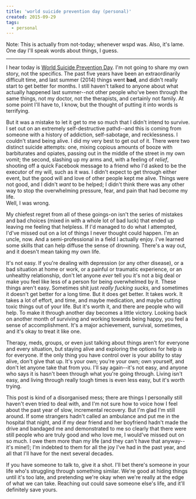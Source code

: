 ```yaml
---
title: 'world suicide prevention day (personal)'
created: 2015-09-29
tags:
  - personal
---
```


Note: This is actually from not-today; whenever wspd was. Also, it's lame. One day I'll speak words about things, I guess.

---------

I hear today is [World Suicide Prevention Day](https://www.iasp.info/wspd/index.php). I'm not going to share my own story, not the specifics. The past five years have been an extraordinarily difficult time, and last summer (2014) things went **bad**, and didn't really start to get better for months. I still haven't talked to anyone about what actually happened last summer--not other people who've been through the same things, not my doctor, not the therapists, and certainly not family. At some point I'll have to, I know, but the thought of putting it into words is terrifying.  

But it was a mistake to let it get to me so much that I didn't intend to survive. I set out on an extremely self-destructive pathd--and this is coming from someone with a history of addiction, self-sabotage, and recklessness. I couldn't stand being alive. I did my very best to get out of it. There were two distinct suicide attempts: one, mixing copious amounts of booze with barbiturates and opiates, passing out in the middle of the street in my own vomit; the second, slashing up my arms and, with a feeling of _relief_, shooting off a quick Facebook message to a friend who I'd asked to be the executor of my will, such as it was. I didn't expect to get through either event, but the good will and love of other people kept me alive. Things were not good, and I didn't _want_ to be helped; I didn't think there was any other way to stop the overwhelming pressure, fear, and pain that had become my life.  
Well, I was wrong.  

My chiefest regret from all of these goings-on isn't the series of mistakes and bad choices (mixed in with a whole lot of bad luck) that ended up leaving me feeling that helpless. If I'd managed to do what I attempted, I'd've missed out on a lot of things I never thought could happen. I'm an uncle, now. And a semi-professional in a field I actually enjoy. I've learned some skills that can help diffuse the sense of drowning. There's a way out, and it doesn't mean taking my own life.  

It's not easy. If you're dealing with depression (or any other disease), or a bad situation at home or work, or a painful or traumatic experience, or an unhealthy relationship, don't let anyone *ever* tell you it's not a big deal or make you feel like less of a person for being overwhelmed by it. These things aren't easy. Sometimes shit just *really fucking sucks,* and sometimes it doesn't get better for a long time. But it does get better. It takes work. It takes a lot of effort, and time, and maybe medication, and maybe cutting toxic things out of your life. But it's worth it, and there are people who will help. To make it through another day becomes a little victory. Looking back on another month of surviving and working towards being happy, you feel a sense of accomplishment. It's a major achievement, survival, sometimes, and it's okay to treat it like one.  

Therapy, meds, groups, or even just talking about things aren't for everyone and every situation, but staying alive and exploring the options for help *is* for everyone. If the only thing you have control over is your ability to stay alive, don't give that up. It's your own; you're your own; own yourself, and don't let anyone take that from you. I'll say again--it's not easy, and anyone who says it is hasn't been through what you're going through. Living isn't easy, and living through really tough times is even less easy, but it's worth trying.  

This post is kind of a disorganised mess; there are things I personally still haven't even tried to deal with, and I'm not sure how to voice how I feel about the past year of slow, incremental recovery. But I'm glad I'm still around. If some strangers hadn't called an ambulance and put me in the hospital that night, and if my dear friend and her boyfriend hadn't made the drive and bandaged me and demonstrated to me so clearly that there were still people who are truly good and who love me, I would've missed out on so much. I owe them more than my life (and they can't have that anyway--it's mine!); I'm indebted to them for all the joy I've had in the past year, and all that I'll have for the next several decades.  

If you have someone to talk to, give it a shot. I'll bet there's someone in your life who's struggling through something similar. We're good at hiding things until it's too late, and pretending we're okay when we're really at the edge of what we can take. Reaching out could save someone else's life, and it'll definitely save yours.  
